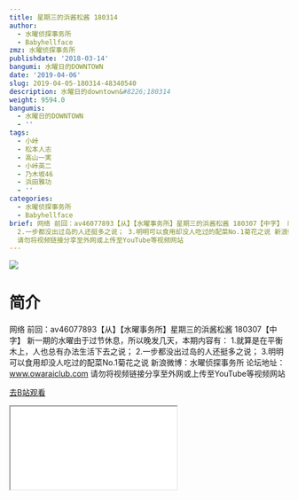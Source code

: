 ```yaml
---
title: 星期三的浜酱松酱 180314
author:
  - 水曜侦探事务所
  - Babyhellface
zmz: 水曜侦探事务所
publishdate: '2018-03-14'
bangumi: 水曜日的DOWNTOWN
date: '2019-04-06'
slug: 2019-04-05-180314-48340540
description: 水曜日的downtown&#8226;180314
weight: 9594.0
bangumis:
  - 水曜日的DOWNTOWN
  - ''
tags:
  - 小峠
  - 松本人志
  - 高山一実
  - 小峠英二
  - 乃木坂46
  - 浜田雅功
  - ''
categories:
  - 水曜侦探事务所
  - Babyhellface
brief: 网络 前回：av46077893【从】【水曜事务所】星期三的浜酱松酱 180307【中字】 新一期的水曜由于过节休息，所以晚发几天，本期内容有： 1.就算是在平衡木上，人也总有办法生活下去之说；
  2.一步都没出过岛的人还挺多之说； 3.明明可以食用却没人吃过的配菜No.1菊花之说 新浪微博：水曜侦探事务所 论坛地址：www.owaraiclub.com
  请勿将视频链接分享至外网或上传至YouTube等视频网站
---
```

![](https://raw.githubusercontent.com/tcgriffith/owaraisite/master/static/tmpimg/vQpXzaN.jpg)
# 简介  
网络
前回：av46077893【从】【水曜事务所】星期三的浜酱松酱 180307【中字】
新一期的水曜由于过节休息，所以晚发几天，本期内容有：
1.就算是在平衡木上，人也总有办法生活下去之说；
2.一步都没出过岛的人还挺多之说；
3.明明可以食用却没人吃过的配菜No.1菊花之说
新浪微博：水曜侦探事务所    论坛地址：www.owaraiclub.com
请勿将视频链接分享至外网或上传至YouTube等视频网站  

[去B站观看](https://www.bilibili.com/video/av48340540/)
<div class ="resp-container"><iframe class="testiframe" src="//player.bilibili.com/player.html?aid=48340540"", scrolling="no", allowfullscreen="true" > </iframe></div> 
